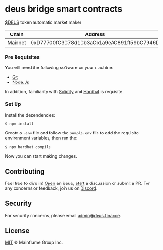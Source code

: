 # deus bridge smart contracts

[$DEUS](https://etherscan.io/token/0x3b62F3820e0B035cc4aD602dECe6d796BC325325) token automatic market maker


Chain | Address
-|-
Mainnet | 0xD77700fC3C78d1Cb3aCb1a9eAC891ff59bC7946D

### Pre Requisites

You will need the following software on your machine:

- [Git](https://git-scm.com/downloads)
- [Node.Js](https://nodejs.org/en/download/)

In addition, familiarity with [Solidity](https://soliditylang.org/) and [Hardhat](https://hardhat.org) is requisite.

### Set Up

Install the dependencies:

```bash
$ npm install
```

Create a `.env` file and follow the `sample.env` file to add the requisite environment variables, then run the:

```bash
$ npx hardhat compile
```

Now you can start making changes.

## Contributing

Feel free to dive in! [Open](https://github.com/deusfinance/automatic-market-maker/issues/new) an issue,
[start](https://github.com/deusfinance/automatic-market-maker/discussions/new) a discussion or submit a PR. For any concerns or
feedback, join us on [Discord](https://discord.gg/NWfzTqeV).

## Security

For security concerns, please email [admin@deus.finance](mailto:admin@deus.finance).

## License

[MIT](./LICENSE.md) © Mainframe Group Inc.

